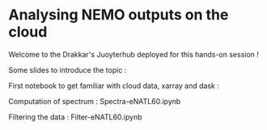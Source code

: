# Analysing NEMO outputs on the cloud

Welcome to the Drakkar's Juoyterhub deployed for this hands-on session !

Some slides to introduce the topic :

First notebook to get familiar with cloud data, xarray and dask : 

Computation of spectrum : Spectra-eNATL60.ipynb

Filtering the data : Filter-eNATL60.ipynb

